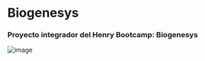 # Biogenesys

### Proyecto integrador del Henry Bootcamp: Biogenesys

![image](https://github.com/user-attachments/assets/2464ef54-da1f-4321-b5c0-46fe6b82e4b9)
